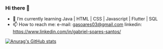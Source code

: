 ### Hi there 👋

- 🌱 I’m currently learning Java | HTML | CSS | Javascript | Flutter | SQL
- 📫 How to reach me: e-mail: gasoares03@gmail.com  linkedin: https://www.linkedin.com/in/gabriel-soares-santos/

[![Anurag's GitHub stats](https://github-readme-stats.vercel.app/api?soaresssg=anuraghazra)](https://github.com/anuraghazra/github-readme-stats)
